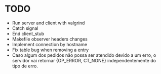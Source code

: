 
# TODO

- Run server and client with valgrind
- Catch signal
- End client_stub
- Makefile observer headers changes
- Implement connection by hostname
- Fix table bug when removing a entry
- Caso algum dos pedidos não possa ser atendido devido a um erro, o servidor vai retornar {OP_ERROR, CT_NONE} independentemente do tipo de erro.
